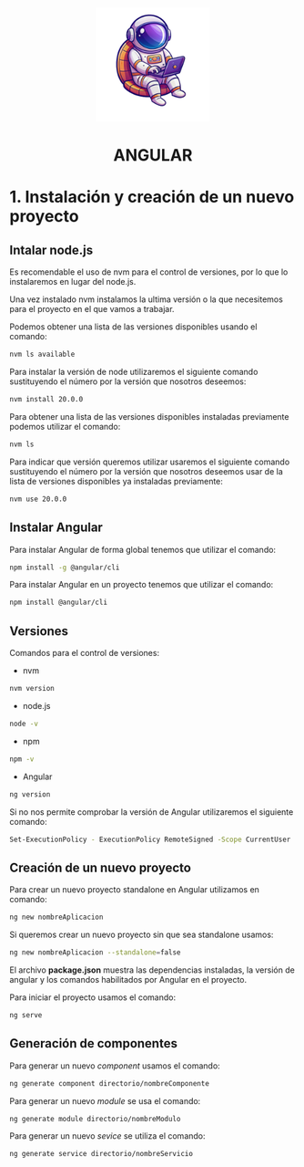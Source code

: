 <div align="center">
   <img src="../0-Assets/logo.png" alt="Descripción de la imagen" width="200px" height="200px">
   <h1>ANGULAR</h1>
</div>

# 1. Instalación y creación de un nuevo proyecto

## Intalar node.js

Es recomendable el uso de nvm para el control de versiones, por lo que lo instalaremos en lugar del node.js.

Una vez instalado nvm instalamos la ultima versión o la que necesitemos para el proyecto en el que vamos a trabajar.

Podemos obtener una lista de las versiones disponibles usando el comando: 

```sh
nvm ls available
```

Para instalar la versión de node utilizaremos el siguiente comando sustituyendo el número por la versión que nosotros deseemos: 

```sh
nvm install 20.0.0
```

Para obtener una lista de las versiones disponibles instaladas previamente podemos utilizar el comando:

```sh
nvm ls
```

Para indicar que versión queremos utilizar usaremos el siguiente comando sustituyendo el número por la versión que nosotros deseemos usar de la lista de versiones disponibles ya instaladas previamente:

```sh
nvm use 20.0.0
```

## Instalar Angular

Para instalar Angular de forma global tenemos que utilizar el comando:

```sh
npm install -g @angular/cli
```

Para instalar Angular en un proyecto tenemos que utilizar el comando:

```sh
npm install @angular/cli
```

## Versiones

Comandos para el control de versiones:

- nvm
```sh
nvm version
```

- node.js
```sh
node -v
```

- npm
```sh
npm -v
```

- Angular
```sh
ng version
```

Si no nos permite comprobar la versión de Angular utilizaremos el siguiente comando:

```sh
Set-ExecutionPolicy - ExecutionPolicy RemoteSigned -Scope CurrentUser
```

## Creación de un nuevo proyecto

Para crear un nuevo proyecto standalone en Angular utilizamos en comando:

```sh
ng new nombreAplicacion
```

Si queremos crear un nuevo proyecto sin que sea standalone usamos:

```sh
ng new nombreAplicacion --standalone=false
```

El archivo **package.json** muestra las dependencias instaladas, la versión de angular y los comandos habilitados por Angular en el proyecto.

Para iniciar el proyecto usamos el comando:

```sh
ng serve
```

## Generación de componentes 

Para generar un nuevo *component* usamos el comando:

```sh
ng generate component directorio/nombreComponente
```

Para generar un nuevo *module* se usa el comando:

```sh
ng generate module directorio/nombreModulo
```

Para generar un nuevo *sevice* se utiliza el comando:

```sh
ng generate service directorio/nombreServicio
```

